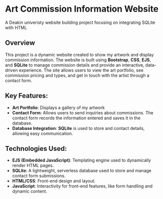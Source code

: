 # Art Commission Information Website
A Deakin univeristy website building project focusing on integrating SQLite with HTML 

## Overview
This project is a dynamic website created to show my artwork and display commission information. The website is built using **Bootstrap**, **CSS**, **EJS**, and **SQLite** to manage commission details and provide an interactive, data-driven experience. 
The site allows users to view the art portfolio, see commission pricing and types, and get in touch with the artist through a contact form.

## Key Features:
- **Art Portfolio**: Displays a gallery of my artwork
- **Contact Form**: Allows users to send inquiries about commissions. The contact form records the information entered and saves it in the database.
- **Database Integration**: **SQLite** is used to store and contact details, allowing easy communication.

## Technologies Used:
- **EJS (Embedded JavaScript)**: Templating engine used to dynamically render HTML pages.
- **SQLite**: A lightweight, serverless database used to store and manage contact form submissions.
- **HTML/CSS**: Front-end design and layout.
- **JavaScript**: Interactivity for front-end features, like form handling and dynamic content.

